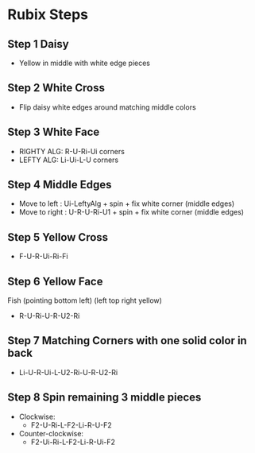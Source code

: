 # Rubix Steps

## Step 1 Daisy
* Yellow in middle with white edge pieces

## Step 2 White Cross
* Flip daisy white edges around matching middle colors

## Step 3 White Face
* RIGHTY ALG: R-U-Ri-Ui corners
* LEFTY ALG: Li-Ui-L-U corners

## Step 4 Middle Edges
* Move to left  : Ui-LeftyAlg + spin + fix white corner (middle edges)
* Move to right : U-R-U-Ri-U1 + spin + fix white corner (middle edges)

## Step 5 Yellow Cross
* F-U-R-Ui-Ri-Fi

## Step 6 Yellow Face 
Fish (pointing bottom left) (left top right yellow)
* R-U-Ri-U-R-U2-Ri

## Step 7 Matching Corners with one solid color in back
* Li-U-R-Ui-L-U2-Ri-U-R-U2-Ri

## Step 8 Spin remaining 3 middle pieces
* Clockwise: 
    * F2-U-Ri-L-F2-Li-R-U-F2
* Counter-clockwise: 
    * F2-Ui-Ri-L-F2-Li-R-Ui-F2
